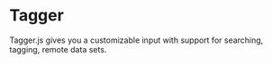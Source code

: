 # Tagger
Tagger.js gives you a customizable input with support for searching, tagging, remote data sets.
